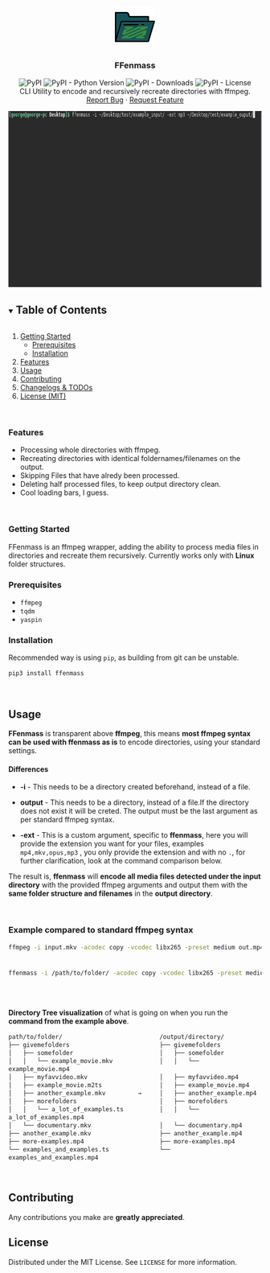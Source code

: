 
<!-- PROJECT LOGO -->
<br />
<p align="center">
  <a href="https://github.com/NoPantsCrash/ffenmass">
    <img src="images/logo.png" alt="Logo" width="80" height="80">
  </a>

  <h3 align="center">FFenmass</h3>

  <p align="center">
  <img alt="PyPI" src="https://img.shields.io/pypi/v/ffenmass"> <img alt="PyPI - Python Version" src="https://img.shields.io/pypi/pyversions/ffenmass"> <img alt="PyPI - Downloads" src="https://img.shields.io/pypi/dm/ffenmass"> <img alt="PyPI - License" src="https://img.shields.io/pypi/l/ffenmass">
  <br />
    CLI Utility to encode and recursively recreate directories with ffmpeg. 
    <br />
    <a href="https://github.com/NoPantsCrash/ffenmass/issues">Report Bug</a>
    ·
    <a href="https://github.com/NoPantsCrash/ffenmass/issues">Request Feature</a>
  </p>
</p>

<img src="images/example.gif" width="1000" height="350" />

<!-- TABLE OF CONTENTS -->
<details open="open">
  <summary><h2 style="display: inline-block">Table of Contents</h2></summary>
  <ol>
    <li>
      <a href="#getting-started">Getting Started</a>
      <ul>
        <li><a href="#prerequisites">Prerequisites</a></li>
        <li><a href="#installation">Installation</a></li>
      </ul>
    </li>
    <li><a href="#features">Features</a></li>
    <li><a href="#usage">Usage</a></li>
    <li><a href="#contributing">Contributing</a></li>
    <li><a href="/CHANGELOGS.md">Changelogs & TODOs</a></li>
    <li><a href="/LICENCE">License (MIT)</a></li>
  </ol>
</details>

<br>

### Features
 - Processing whole directories with ffmpeg.
 - Recreating directories with identical foldernames/filenames on the output.
 - Skipping Files that have alredy been processed.
 - Deleting half processed files, to keep output directory clean.
 - Cool loading bars, I guess.

<br>

<!-- GETTING STARTED -->
### Getting Started

FFenmass is an ffmpeg wrapper, adding the ability to process media files in directories and recreate them recursively.
Currently works only with **Linux** folder structures.




### Prerequisites

 - `ffmpeg`
 - `tqdm`
 - `yaspin`



### Installation

Recommended way is using `pip`, as building from git can be unstable.
   ```bash
   pip3 install ffenmass
   ```

<br>

<!-- USAGE EXAMPLES -->
## Usage

**FFenmass** is transparent above **ffmpeg**, this means **most ffmpeg syntax can be used with ffenmass as is** to encode directories, using your standard settings.


#### Differences

 - **-i** - This needs to be a directory created beforehand, instead of a file.

- **output** - This needs to be a directory, instead of a file.If the directory does not exist it will be creted. The output must be the last argument as per standard ffmpeg syntax.


 - **-ext** - This is a custom argument, specific to **ffenmass**, here you will provide the extension you want for your files, examples `mp4,mkv,opus,mp3` , you only provide the extension and with no `.`, for further clarification, look at the command comparison below.



The result is, **ffenmass** will **encode all media files detected under the input directory** with the provided ffmpeg arguments and output them with the **same folder structure and filenames** in the **output directory**.

<br>

### Example compared to standard ffmpeg syntax
```bash
ffmpeg -i input.mkv -acodec copy -vcodec libx265 -preset medium out.mp4


ffenmass -i /path/to/folder/ -acodec copy -vcodec libx265 -preset medium -ext mp4 /output/directory/
```
<br>
<br>

**Directory Tree visualization** of what is going on when you run the **command from the example above**.
```
path/to/folder/                           /output/directory/
├── givemefolders                         ├── givemefolders      
│   ├── somefolder                        │   ├── somefolder
│   │   └── example_movie.mkv             │   │   └── example_movie.mp4
│   ├── myfavvideo.mkv                    │   ├── myfavvideo.mp4  
│   ├── example_movie.m2ts                │   ├── example_movie.mp4
│   ├── another_example.mkv         →     │   ├── another_example.mp4
│   ├── morefolders                       │   ├── morefolders
│   │   └── a_lot_of_examples.ts          │   │   └── a_lot_of_examples.mp4  
│   └── documentary.mkv                   │   └── documentary.mp4
├── another_example.mkv                   ├── another_example.mp4
├── more-examples.mp4                     ├── more-examples.mp4 
└── examples_and_examples.ts              └── examples_and_examples.mp4

```



<br>

<!-- CONTRIBUTING -->
## Contributing
Any contributions you make are **greatly appreciated**.

## License

Distributed under the MIT License. See `LICENSE` for more information.

